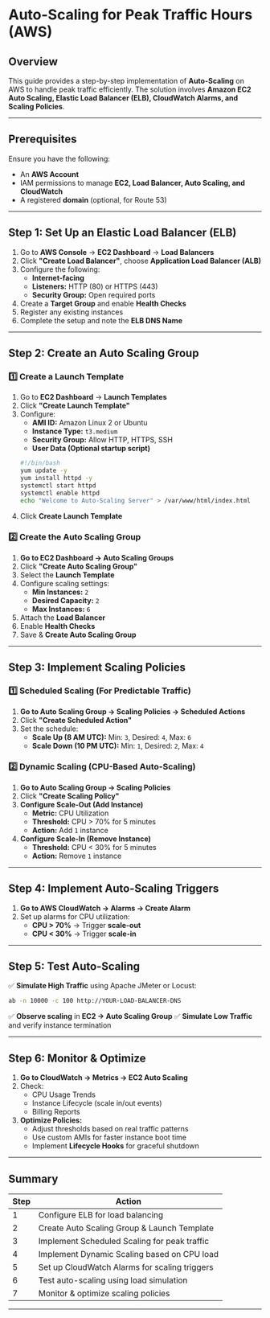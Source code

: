 # Auto-Scaling for Peak Traffic Hours (AWS)

## Overview
This guide provides a step-by-step implementation of **Auto-Scaling** on AWS to handle peak traffic efficiently. The solution involves **Amazon EC2 Auto Scaling, Elastic Load Balancer (ELB), CloudWatch Alarms, and Scaling Policies**.

---

## Prerequisites
Ensure you have the following:
- An **AWS Account**
- IAM permissions to manage **EC2, Load Balancer, Auto Scaling, and CloudWatch**
- A registered **domain** (optional, for Route 53)

---

## Step 1: Set Up an Elastic Load Balancer (ELB)
1. Go to **AWS Console** → **EC2 Dashboard** → **Load Balancers**
2. Click **"Create Load Balancer"**, choose **Application Load Balancer (ALB)**
3. Configure the following:
   - **Internet-facing**
   - **Listeners:** HTTP (80) or HTTPS (443)
   - **Security Group:** Open required ports
4. Create a **Target Group** and enable **Health Checks**
5. Register any existing instances
6. Complete the setup and note the **ELB DNS Name**

---

## Step 2: Create an Auto Scaling Group
### 1️⃣ Create a Launch Template
1. Go to **EC2 Dashboard** → **Launch Templates**
2. Click **"Create Launch Template"**
3. Configure:
   - **AMI ID:** Amazon Linux 2 or Ubuntu
   - **Instance Type:** `t3.medium`
   - **Security Group:** Allow HTTP, HTTPS, SSH
   - **User Data (Optional startup script)**
   ```bash
   #!/bin/bash
   yum update -y
   yum install httpd -y
   systemctl start httpd
   systemctl enable httpd
   echo "Welcome to Auto-Scaling Server" > /var/www/html/index.html
   ```
4. Click **Create Launch Template**

### 2️⃣ Create the Auto Scaling Group
1. **Go to EC2 Dashboard → Auto Scaling Groups**
2. Click **"Create Auto Scaling Group"**
3. Select the **Launch Template**
4. Configure scaling settings:
   - **Min Instances:** `2`
   - **Desired Capacity:** `2`
   - **Max Instances:** `6`
5. Attach the **Load Balancer**
6. Enable **Health Checks**
7. Save & **Create Auto Scaling Group**

---

## Step 3: Implement Scaling Policies
### 1️⃣ Scheduled Scaling (For Predictable Traffic)
1. **Go to Auto Scaling Group → Scaling Policies → Scheduled Actions**
2. Click **"Create Scheduled Action"**
3. Set the schedule:
   - **Scale Up (8 AM UTC):** Min: `3`, Desired: `4`, Max: `6`
   - **Scale Down (10 PM UTC):** Min: `1`, Desired: `2`, Max: `4`

### 2️⃣ Dynamic Scaling (CPU-Based Auto-Scaling)
1. **Go to Auto Scaling Group → Scaling Policies**
2. Click **"Create Scaling Policy"**
3. **Configure Scale-Out (Add Instance)**
   - **Metric:** CPU Utilization
   - **Threshold:** CPU > 70% for 5 minutes
   - **Action:** Add `1` instance
4. **Configure Scale-In (Remove Instance)**
   - **Threshold:** CPU < 30% for 5 minutes
   - **Action:** Remove `1` instance

---

## Step 4: Implement Auto-Scaling Triggers
1. **Go to AWS CloudWatch → Alarms → Create Alarm**
2. Set up alarms for CPU utilization:
   - **CPU > 70%** → Trigger **scale-out**
   - **CPU < 30%** → Trigger **scale-in**

---

## Step 5: Test Auto-Scaling
✅ **Simulate High Traffic** using Apache JMeter or Locust:
   ```sh
   ab -n 10000 -c 100 http://YOUR-LOAD-BALANCER-DNS
   ```
✅ **Observe scaling** in **EC2 → Auto Scaling Group**
✅ **Simulate Low Traffic** and verify instance termination

---

## Step 6: Monitor & Optimize
1. **Go to CloudWatch → Metrics → EC2 Auto Scaling**
2. Check:
   - CPU Usage Trends
   - Instance Lifecycle (scale in/out events)
   - Billing Reports
3. **Optimize Policies:**
   - Adjust thresholds based on real traffic patterns
   - Use custom AMIs for faster instance boot time
   - Implement **Lifecycle Hooks** for graceful shutdown

---

## Summary
| Step | Action |
|------|--------|
| 1 | Configure ELB for load balancing |
| 2 | Create Auto Scaling Group & Launch Template |
| 3 | Implement Scheduled Scaling for peak traffic |
| 4 | Implement Dynamic Scaling based on CPU load |
| 5 | Set up CloudWatch Alarms for scaling triggers |
| 6 | Test auto-scaling using load simulation |
| 7 | Monitor & optimize scaling policies |

---

